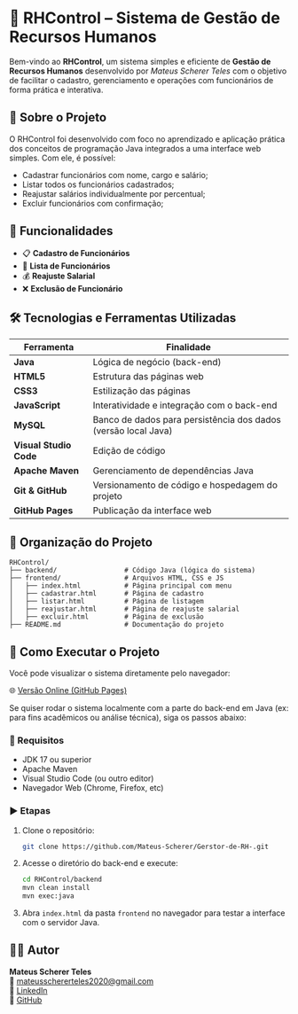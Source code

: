 # 💼 RHControl – Sistema de Gestão de Recursos Humanos

Bem-vindo ao **RHControl**, um sistema simples e eficiente de **Gestão de Recursos Humanos** desenvolvido por *Mateus Scherer Teles* com o objetivo de facilitar o cadastro, gerenciamento e operações com funcionários de forma prática e interativa.

## 📌 Sobre o Projeto

O RHControl foi desenvolvido com foco no aprendizado e aplicação prática dos conceitos de programação Java integrados a uma interface web simples. Com ele, é possível:

- Cadastrar funcionários com nome, cargo e salário;
- Listar todos os funcionários cadastrados;
- Reajustar salários individualmente por percentual;
- Excluir funcionários com confirmação;

## 🚀 Funcionalidades

- 📋 **Cadastro de Funcionários**
- 📑 **Lista de Funcionários**
- 💰 **Reajuste Salarial**
- ❌ **Exclusão de Funcionário**

## 🛠️ Tecnologias e Ferramentas Utilizadas

| Ferramenta | Finalidade |
|------------|------------|
| **Java** | Lógica de negócio (back-end) |
| **HTML5** | Estrutura das páginas web |
| **CSS3** | Estilização das páginas |
| **JavaScript** | Interatividade e integração com o back-end |
| **MySQL** | Banco de dados para persistência dos dados (versão local Java) |
| **Visual Studio Code** | Edição de código |
| **Apache Maven** | Gerenciamento de dependências Java |
| **Git & GitHub** | Versionamento de código e hospedagem do projeto |
| **GitHub Pages** | Publicação da interface web |

## 📂 Organização do Projeto

```
RHControl/
├── backend/                 # Código Java (lógica do sistema)
├── frontend/                # Arquivos HTML, CSS e JS
│   ├── index.html           # Página principal com menu
│   ├── cadastrar.html       # Página de cadastro
│   ├── listar.html          # Página de listagem
│   ├── reajustar.html       # Página de reajuste salarial
│   ├── excluir.html         # Página de exclusão
├── README.md                # Documentação do projeto
```

## 🧪 Como Executar o Projeto

Você pode visualizar o sistema diretamente pelo navegador:

🌐 [Versão Online (GitHub Pages)](https://mateus-scherer.github.io/Gerstor-de-RH-/)

Se quiser rodar o sistema localmente com a parte do back-end em Java (ex: para fins acadêmicos ou análise técnica), siga os passos abaixo:

### 🔧 Requisitos
- JDK 17 ou superior
- Apache Maven
- Visual Studio Code (ou outro editor)
- Navegador Web (Chrome, Firefox, etc)

### ▶️ Etapas

1. Clone o repositório:
   ```bash
   git clone https://github.com/Mateus-Scherer/Gerstor-de-RH-.git
   ```

2. Acesse o diretório do back-end e execute:
   ```bash
   cd RHControl/backend
   mvn clean install
   mvn exec:java
   ```

3. Abra `index.html` da pasta `frontend` no navegador para testar a interface com o servidor Java.

## 🙋‍♂️ Autor

**Mateus Scherer Teles**  
📧 mateusschererteles2020@gmail.com  
🔗 [LinkedIn](https://www.linkedin.com/in/mateus-teles-215717365/)  
🔗 [GitHub](https://github.com/Mateus-Scherer?tab=repositories)
